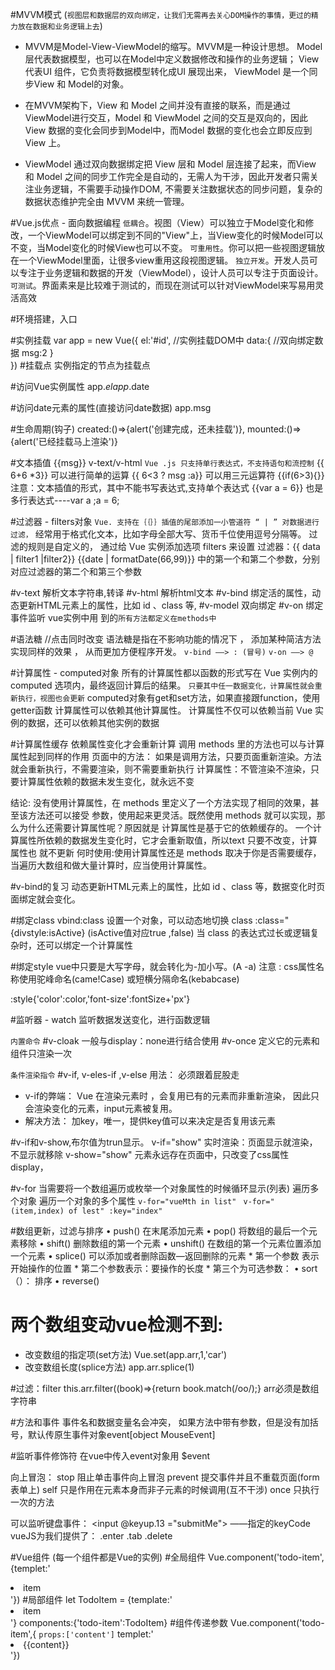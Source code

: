 
#MVVM模式
(`视图层和数据层的双向绑定，让我们无需再去关心DOM操作的事情，更过的精力放在数据和业务逻辑上去`)
* MVVM是Model-View-ViewModel的缩写。MVVM是一种设计思想。
Model 层代表数据模型，也可以在Model中定义数据修改和操作的业务逻辑；
View 代表UI 组件，它负责将数据模型转化成UI 展现出来，
ViewModel 是一个同步View 和 Model的对象。

* 在MVVM架构下，View 和 Model 之间并没有直接的联系，而是通过ViewModel进行交互，Model 和 ViewModel 之间的交互是双向的，因此View 数据的变化会同步到Model中，而Model 数据的变化也会立即反应到View 上。
* ViewModel 通过双向数据绑定把 View 层和 Model 层连接了起来，而View 和 Model 之间的同步工作完全是自动的，无需人为干涉，因此开发者只需关注业务逻辑，不需要手动操作DOM, 不需要关注数据状态的同步问题，复杂的数据状态维护完全由 MVVM 来统一管理。

#Vue.js优点  -  面向数据编程
`低耦合`。视图（View）可以独立于Model变化和修改，一个ViewModel可以绑定到不同的"View"上，当View变化的时候Model可以不变，当Model变化的时候View也可以不变。
`可重用性`。你可以把一些视图逻辑放在一个ViewModel里面，让很多view重用这段视图逻辑。
`独立开发`。开发人员可以专注于业务逻辑和数据的开发（ViewModel），设计人员可以专注于页面设计。
`可测试`。界面素来是比较难于测试的，而现在测试可以针对ViewModel来写易用灵活高效


#环境搭建，入口
<script src="https://cdnjs.cloudflare.com/ajax/libs/vue/2.5.17-beta.0/vue.min.js"></script>
#实例挂载
var app = new Vue({
    el:'#id',   //实例挂载DOM中
    data:{      //双向绑定数据
        msg:2
    }           
})
#挂载点    实例指定的节点为挂载点

#访问Vue实例属性
app.$el     app.$date

#访问date元素的属性(直接访问date数据)
app.msg

#生命周期(钩子)
created:()=>{alert('创建完成，还未挂载')},
mounted:()=>{alert('已经挂载马上渲染')}

#文本插值   {{msg}}    v-text/v-html
`Vue .js 只支持单行表达式，不支持语句和流控制`
{{ 6+6 *3}}                 可以进行简单的运算
{{ 6<3 ? msg :a}}           可以用三元运算符
{{if(6>3){}}                注意：文本插值的形式，其中不能书写表达式,支持单个表达式
{{var a = 6}}               也是多行表达式----var a ;a = 6;



#过滤器 - filters对象
`Vue. 支持在｛｛｝｝插值的尾部添加一小管道符 “ | ” 对数据进行过滤，`
经常用于格式化文本，比如字母全部大写、货币千位使用逗号分隔等。
过滤的规则是自定义的， 通过给 Vue 实例添加选项 filters 来设置
过滤器：{{ data | filter1 |filter2}}
{{date | formatDate(66,99)}} 中的第一个和第二个参数，分别对应过滤器的第二个和第三个参数



#v-text     解析文本字符串,转译
#v-html     解析html文本
#v-bind     绑定活的属性，动态更新HTML元素上的属性，比如 id 、class 等,
#v-model    双向绑定
#v-on       绑定事件监听
vue实例中用 到的`所有方法都定义在methods中`

#语法糖     //点击同时改变
语法糖是指在不影响功能的情况下 ， 添加某种简洁方法实现同样的效果 ， 从而更加方便程序开发。
`v-bind ——> : (冒号)`
`v-on ——> @`

#计算属性  -  computed对象
所有的计算属性都以函数的形式写在 Vue 实例内的computed 选项内，最终返回计算后的结果。
`只要其中任一数据变化，计算属性就会重新执行，视图也会更新`
computed对象有get和set方法，如果直接跟function，使用getter函数
计算属性可以依赖其他计算属性。
计算属性不仅可以依赖当前 Vue 实例的数据，还可以依赖其他实例的数据

#计算属性缓存   依赖属性变化才会重新计算
调用 methods 里的方法也可以与计算属性起到同样的作用
页面中的方法： 如果是调用方法，只要页面重新渲染。方法就会重新执行，不需要渲染，则不需要重新执行
计算属性：不管渲染不渲染，只要计算属性依赖的数据未发生变化，就永远不变

结论: 没有使用计算属性，在 methods 里定义了一个方法实现了相同的效果，甚至该方法还可以接受
参数，使用起来更灵活。既然使用 methods 就可以实现，那么为什么还需要计算属性呢？原因就是
计算属性是基于它的依赖缓存的。 一个计算属性所依赖的数据发生变化时，它才会重新取值，所以text 只要不改变，计算属性也
就不更新
何时使用:使用计算属性还是 methods 取决于你是否需要缓存，当遍历大数组和做大量计算时，应当使用计算属性。


#v­-bind的复习
动态更新HTML元素上的属性，比如 id 、class 等，数据变化时页面绑定就会变化。

#绑定class
v­bind:class 设置一个对象，可以动态地切换 class 
     :class="{divstyle:isActive}    (isActive值对应true ,false)
当 class 的表达式过长或逻辑复杂时，还可以绑定一个计算属性

#绑定style
vue中只要是大写字母，就会转化为-加小写。(A -a)
注意 : css属性名称使用驼峰命名(came!Case) 或短横分隔命名(kebab­case)

:style{'color':color,'font-size':fontSize+'px'}

#监听器  -  watch
监听数据发送变化，进行函数逻辑







`内置命令`
#v-­cloak             一般与display：none进行结合使用
#v-once              定义它的元素和组件只渲染一次

`条件渲染指令`
#v-­if, v­-eles-­if ,v­-else    用法： 必须跟着屁股走
* v-if的弊端：    Vue 在渲染元素时 ，会复用已有的元素而非重新渲染， 因此只会渲染变化的元素，input元素被复用。
* 解决方法：      加key，唯一，提供key值可以来决定是否复用该元素               

#v-if和v-show,布尔值为trun显示。
v-if="show"         实时渲染：页面显示就渲染，不显示就移除
v-show="show"       元素永远存在页面中，只改变了css属性display，



#v-for              当需要将一个数组遍历或枚举一个对象属性的时候循环显示(列表)
遍历多个对象
遍历一个对象的多个属性
`v-for="vueMth in list" `
`v-for="(item,index) of lest" :key="index"`


#数组更新，过滤与排序
• push()            在末尾添加元素
• pop()             将数组的最后一个元素移除
• shift()           删除数组的第一个元素
• unshift()         在数组的第一个元素位置添加一个元素
• splice()          可以添加或者删除函数—返回删除的元素
                    * 第一个参数 表示开始操作的位置
                    * 第二个参数表示：要操作的长度
                    * 第三个为可选参数：
• sort（）：        排序
• reverse()
# 两个数组变动vue检测不到:
*  改变数组的指定项(set方法)         Vue.set(app.arr,1,'car')
*  改变数组长度(splice方法)          app.arr.splice(1)       

#过滤：filter
this.arr.filter((book)=>{return book.match(/oo/);}
arr必须是数组字符串


#方法和事件
事件名和数据变量名会冲突，
如果方法中带有参数，但是没有加括号，默认传原生事件对象event[object MouseEvent]

#监听事件修饰符
在vue中传入event对象用 $event

向上冒泡：
stop            阻止单击事件向上冒泡
prevent         提交事件并且不重载页面(form表单上)
self            只是作用在元素本身而非子元素的时候调用(互不干涉)
once            只执行一次的方法

可以监听键盘事件：
<input @keyup.13 ="submitMe"> ——­指定的keyCode
vueJS为我们提供了：
.enter
.tab
.delete
 














#Vue组件   (每一个组件都是Vue的实例)
#全局组件
Vue.component('todo-item',{templet:'<li>item</li>'})
<todo-item></todo-item>
#局部组件
let TodoItem = {template:'<li>item</li>'}
components:{'todo-item':TodoItem}
#组件传递参数
Vue.component('todo-item',{
    `props:['content']`
    templet:'<li>{{content}}</li>'})